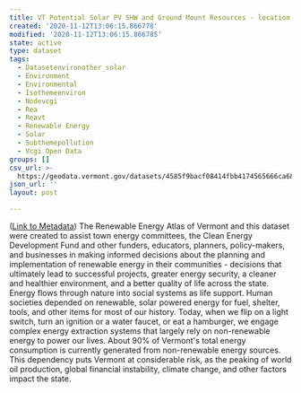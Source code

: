 ```yaml
---
title: VT Potential Solar PV SHW and Ground Mount Resources - location points
created: '2020-11-12T13:06:15.866778'
modified: '2020-11-12T13:06:15.866785'
state: active
type: dataset
tags:
  - Datasetenvironother_solar
  - Environment
  - Environmental
  - Isothemeenviron
  - Nodevcgi
  - Rea
  - Reavt
  - Renewable Energy
  - Solar
  - Subthemepollution
  - Vcgi Open Data
groups: []
csv_url: >-
  https://geodata.vermont.gov/datasets/4585f9bacf08414fbb4174565666ca68_10.csv?outSR=%7B%22latestWkid%22%3A32145%2C%22wkid%22%3A32145%7D
json_url: ''
layout: post

---
```

(<a href='http://maps.vcgi.vermont.gov/gisdata/metadata/EnvironOther_SOLAR.htm' target='_blank'>Link to Metadata</a>) The Renewable Energy Atlas of Vermont and this dataset were created to assist town energy committees, the Clean Energy Development Fund and other funders, educators, planners, policy-makers, and businesses in making informed decisions about the planning and implementation of renewable energy in their communities - decisions that ultimately lead to successful projects, greater energy security, a cleaner and healthier environment, and a better quality of life across the state. Energy flows through nature into social systems as life support. Human societies depended on renewable, solar powered energy for fuel, shelter, tools, and other items for most of our history. Today, when we flip on a light switch, turn an ignition or a water faucet, or eat a hamburger, we engage complex energy extraction systems that largely rely on non-renewable energy to power our lives. About 90% of Vermont's total energy consumption is currently generated from non-renewable energy sources. This dependency puts Vermont at considerable risk, as the peaking of world oil production, global financial instability, climate change, and other factors impact the state.
